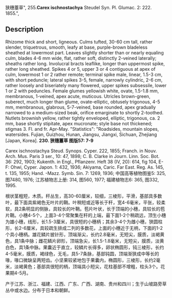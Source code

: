 狭穗薹草",
255.**Carex ischnostachya** Steudel Syn. Pl. Glumac. 2: 222. 1855.",

## Description
Rhizome thick and short, ligneous. Culms tufted, 30-60 cm tall, rather slender, triquetrous, smooth, leafy at base, purple-brown bladeless sheathed at lowermost part. Leaves slightly shorter than or nearly equaling culm, blades 4-6 mm wide, flat, rather soft, distinctly 2-veined laterally; sheaths rather long. Involucral bracts leaflike, longer than uppermost spike, rather long sheathed. Spikes 4 or 5, upper 3 or 4 contiguous at apex of culm, lowermost 1 or 2 rather remote; terminal spike male, linear, 1.5-3 cm, with short peduncle; lateral spikes 3-5, female, narrowly cylindric, 2-6 cm, rather loosely and biseriately many flowered, upper spikes subsessile, lower 1 or 2 with peduncles. Female glumes yellowish white, ovate, 1.5-1.8 mm, membranous, 1-veined, apex acute, muticous. Utricles brown-green, suberect, much longer than glume, ovate-elliptic, obtusely trigonous, 4-5 mm, membranous, glabrous, 5-7-veined, base rounded, apex gradually narrowed to a medium-sized beak, orifice emarginate to shortly 2-toothed. Nutlets brownish yellow, rather tightly enveloped, elliptic, trigonous, ca. 2 mm, base shortly stipitate, apex mucronate; style base not thickened; stigmas 3. Fl. and fr. Apr-May.
  "Statistics": "Roadsides, mountain slopes, watersides. Fujian, Guizhou, Hunan, Jiangsu, Jiangxi, Sichuan, Zhejiang [Japan, Korea].
**230. 狭穗薹草 图版57: 7-9**

Carex ischnostachya Steud. Synops. Cyper. 222, 1855; Franch. in Nouv. Arch. Mus. Paris 3 ser., 10: 47, 1898; C. B. Clarke in Journ. Linn. Soc. Bot. 36: 292, 1903; Kukenth. in Engl., Pflanzenr. Heft 38 (IV, 20): 614, fig 104, E-F: Ohwi, Cyper. Japon. 1: 432, 1936; Akiyama, Caric. Far East. Reg. As. 145, t. 135, 1955; Hand. -Mazz. Symb. Sin. 7: 1269, 1936; 中国高等植物图鉴5: 325, 图7480, 1976; 江苏植物志上册: 314, 图560, 1977; 福建植物志6: 365, 图332, 1995.

根状茎粗短，木质。秆丛生，高30-60厘米，较细，三棱形，平滑，基部具多数叶，最下面具紫褐色无叶片的鞘。叶稍短或近等长于秆，宽4-6毫米，平张，较柔软，具2条明显的侧脉，具较长的叶鞘。苞片叶状，长于顶端的小穗，具较长的苞片鞘。小穗4-5个，上面3-4个常聚集在秆的上端，最下面1-2个稍疏远，顶生小穗为雄小穗，线形，长1.5-3厘米，具很短的小穗柄；其余3-4个为雌小穗，狭圆柱形，长2-6厘米，具较疏生排成二列的多数花，上面的小穗近于无柄，下面的1-2个具小穗柄。雄花鳞片披针形，顶端渐尖，长约2.8毫米，无短尖，膜质，淡褐黄色，具1条中脉；雌花鳞片卵形，顶端急尖，长1.5-1.8毫米，无短尖，膜质，淡黄白色，具1条中脉。果囊近于直立，较鳞片长得多，卵状椭圆形，钝三棱形，长约4-5毫米，膜质，褐绿色，无毛，具5-7条脉，基部钝圆，顶端渐狭成中等长的喙，喙口微缺呈两短齿。小坚果较紧地包于果囊内，椭圆形，三棱形，长约2毫米，淡褐黄色；基部具很短的柄，顶端具小短尖，花柱基部不增粗，柱头3个。花果期4-5月。

产于江苏、浙江、福建、江西、广东、广西、湖南、贵州和四川；生于山坡路旁草丛中或水边。分布于日本和朝鲜。
